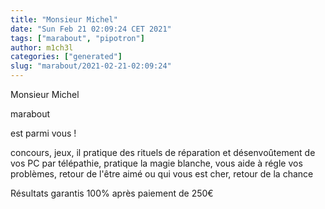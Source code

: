 ```yaml
---
title: "Monsieur Michel"
date: "Sun Feb 21 02:09:24 CET 2021"
tags: ["marabout", "pipotron"]
author: m1ch3l
categories: ["generated"]
slug: "marabout/2021-02-21-02:09:24"
---
```


Monsieur Michel

marabout

est parmi vous !

concours, jeux, il pratique des rituels de réparation et désenvoûtement de vos PC par télépathie, pratique la magie blanche, vous aide à régle vos problèmes, retour de l'être aimé ou qui vous est cher, retour de la chance

Résultats garantis 100% après paiement de 250€
